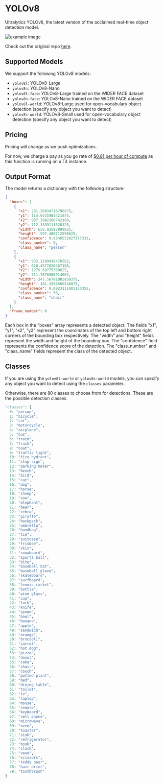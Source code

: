 # YOLOv8

Ultralytics YOLOv8, the latest version of the acclaimed real-time object detection model.

![example image](https://user-images.githubusercontent.com/26833433/243418624-5785cb93-74c9-4541-9179-d5c6782d491a.png)

Check out the original repo [here](https://github.com/ultralytics/ultralytics).

## Supported Models
We support the following YOLOv8 models:
- `yolov8l`: YOLOv8-Large
- `yolov8n`: YOLOv8-Nano
- `yolov8l-face`: YOLOv8-Large trained on the WIDER FACE dataset
- `yolov8n-face`: YOLOv8-Nano trained on the WIDER FACE dataset
- `yolov8l-world`: YOLOv8-Large used for open-vocabulary object detection (specify any object you want to detect)
- `yolov8s-world`: YOLOv8-Small used for open-vocabulary object detection (specify any object you want to detect)

## Pricing 

Pricing will change as we push optimizations.

For now, we charge a pay as you go rate of [$0.81 per hour of compute](https://www.sievedata.com/pricing) as this function is running on a T4 instance.

## Output Format

The model returns a dictionary with the following structure:

```json
{
  "boxes": [
    {
      "x1": 281.36834716796875,
      "y1": 114.6531982421875,
      "x2": 937.3942260742188,
      "y2": 712.1339111328125,
      "width": 656.02587890625,
      "height": 597.480712890625,
      "confidence": 0.9540532827377319,
      "class_number": 0,
      "class_name": "person"
    },
    {
      "x1": 932.1299438476562,
      "y1": 610.4577026367188,
      "x2": 1279.69775390625,
      "y2": 711.7876586914062,
      "width": 347.56781005859375,
      "height": 101.3299560546875,
      "confidence": 0.6923111081123352,
      "class_number": 56,
      "class_name": "chair"
    }
  ],
  "frame_number": 0
}
```

Each box in the "boxes" array represents a detected object. The fields "x1", "y1", "x2", "y2" represent the coordinates of the top left and bottom right corners of the bounding box respectively. The "width" and "height" fields represent the width and height of the bounding box. The "confidence" field represents the confidence score of the detection. The "class_number" and "class_name" fields represent the class of the detected object.

## Classes
If you are using the `yolov8l-world` or `yolov8s-world` models, you can specify any object you want to detect using the `classes` parameter.

Otherwise, there are 80 classes to choose from for detections. These are the possible detection classes:
```python
"classes": {
  0: "person",
  1: "bicycle",
  2: "car",
  3: "motorcycle",
  4: "airplane",
  5: "bus",
  6: "train",
  7: "truck",
  8: "boat",
  9: "traffic light",
  10: "fire hydrant",
  11: "stop sign",
  12: "parking meter",
  13: "bench",
  14: "bird",
  15: "cat",
  16: "dog",
  17: "horse",
  18: "sheep",
  19: "cow",
  20: "elephant",
  21: "bear",
  22: "zebra",
  23: "giraffe",
  24: "backpack",
  25: "umbrella",
  26: "handbag",
  27: "tie",
  28: "suitcase",
  29: "frisbee",
  30: "skis",
  31: "snowboard",
  32: "sports ball",
  33: "kite",
  34: "baseball bat",
  35: "baseball glove",
  36: "skateboard",
  37: "surfboard",
  38: "tennis racket",
  39: "bottle",
  40: "wine glass",
  41: "cup",
  42: "fork",
  43: "knife",
  44: "spoon",
  45: "bowl",
  46: "banana",
  47: "apple",
  48: "sandwich",
  49: "orange",
  50: "broccoli",
  51: "carrot",
  52: "hot dog",
  53: "pizza",
  54: "donut",
  55: "cake",
  56: "chair",
  57: "couch",
  58: "potted plant",
  59: "bed",
  60: "dining table",
  61: "toilet",
  62: "tv",
  63: "laptop",
  64: "mouse",
  65: "remote",
  66: "keyboard",
  67: "cell phone",
  68: "microwave",
  69: "oven",
  70: "toaster",
  71: "sink",
  72: "refrigerator",
  73: "book",
  74: "clock",
  75: "vase",
  76: "scissors",
  77: "teddy bear",
  78: "hair drier",
  79: "toothbrush"
}
```